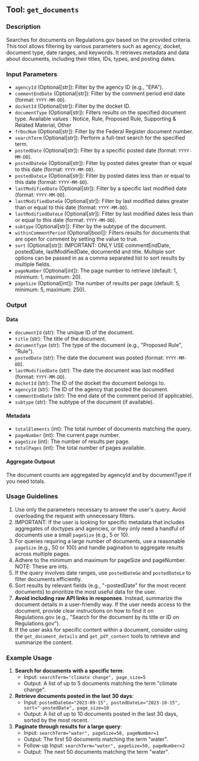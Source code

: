 ## Tool: `get_documents`

### Description
Searches for documents on Regulations.gov based on the provided criteria. This tool allows filtering by various parameters such as agency, docket, document type, date ranges, and keywords. It retrieves metadata and data about documents, including their titles, IDs, types, and posting dates.

### Input Parameters
- `agencyId` (Optional[str]): Filter by the agency ID (e.g., "EPA").
- `commentEndDate` (Optional[str]): Filter by the comment period end date (format: `YYYY-MM-DD`).
- `docketId` (Optional[str]): Filter by the docket ID.
- `documentType` (Optional[str]): Filters results on the specified document type. Available values : Notice, Rule, Proposed Rule, Supporting & Related Material, Other
- `frDocNum` (Optional[str]): Filter by the Federal Register document number.
- `searchTerm` (Optional[str]): Perform a full-text search for the specified term.
- `postedDate` (Optional[str]): Filter by a specific posted date (format: `YYYY-MM-DD`).
- `postedDateGe` (Optional[str]): Filter by posted dates greater than or equal to this date (format: `YYYY-MM-DD`).
- `postedDateLe` (Optional[str]): Filter by posted dates less than or equal to this date (format: `YYYY-MM-DD`).
- `lastModifiedDate` (Optional[str]): Filter by a specific last modified date (format: `YYYY-MM-DD`).
- `lastModifiedDateGe` (Optional[str]): Filter by last modified dates greater than or equal to this date (format: `YYYY-MM-DD`).
- `lastModifiedDateLe` (Optional[str]): Filter by last modified dates less than or equal to this date (format: `YYYY-MM-DD`).
- `subtype` (Optional[str]): Filter by the subtype of the document.
- `withinCommentPeriod` (Optional[bool]): Filters results for documents that are open for comment by setting the value to true.
- `sort` (Optional[str]): IMPORTANT: ONLY USE commentEndDate, postedDate, lastModifiedDate, documentId and title. Multiple sort options can be passed in as a comma separated list to sort results by multiple fields.
- `pageNumber` (Optional[int]): The page number to retrieve (default: 1, minimum: 1, maximum: 20).
- `pageSize` (Optional[int]): The number of results per page (default: 5, minimum: 5, maximum: 250).

### Output
#### Data
- `documentId` (str): The unique ID of the document.
- `title` (str): The title of the document.
- `documentType` (str): The type of the document (e.g., "Proposed Rule", "Rule").
- `postedDate` (str): The date the document was posted (format: `YYYY-MM-DD`).
- `lastModifiedDate` (str): The date the document was last modified (format: `YYYY-MM-DD`).
- `docketId` (str): The ID of the docket the document belongs to.
- `agencyId` (str): The ID of the agency that posted the document.
- `commentEndDate` (str): The end date of the comment period (if applicable).
- `subtype` (str): The subtype of the document (if available).

#### Metadata
- `totalElements` (int): The total number of documents matching the query.
- `pageNumber` (int): The current page number.
- `pageSize` (int): The number of results per page.
- `totalPages` (int): The total number of pages available.

#### Aggregate Outpout
The document counts are aggregated by agencyId and by documentType if you need totals.

### Usage Guidelines
1. Use only the parameters necessary to answer the user's query. Avoid overloading the request with unnecessary filters.
2. IMPORTANT: If the user is looking for specific metadata that includes aggregates of doctypes and agencies, or they only need a handful of documents use a small `pageSize` (e.g., 5 or 10).
3. For queries requiring a large number of documents, use a reasonable `pageSize` (e.g., 50 or 100) and handle pagination to aggregate results across multiple pages.
4. Adhere to the minimum and maximum for pageSize and pageNumber. NOTE: These are ints.
5. If the query involves date ranges, use `postedDateGe` and `postedDateLe` to filter documents efficiently.
6. Sort results by relevant fields (e.g., "-postedDate" for the most recent documents) to prioritize the most useful data for the user.
7. **Avoid including raw API links in responses**. Instead, summarize the document details in a user-friendly way. If the user needs access to the document, provide clear instructions on how to find it on Regulations.gov (e.g., "Search for the document by its title or ID on Regulations.gov").
8. If the user asks for specific content within a document, consider using the `get_document_details` and `get_pdf_content` tools to retrieve and summarize the content.

### Example Usage
1. **Search for documents with a specific term**:
   - Input: `searchTerm="climate change", page_size=5`
   - Output: A list of up to 5 documents matching the term "climate change".
2. **Retrieve documents posted in the last 30 days**:
   - Input: `postedDateGe="2023-09-15", postedDateLe="2023-10-15", sort="-postedDate", page_size=10`
   - Output: A list of up to 10 documents posted in the last 30 days, sorted by the most recent.
3. **Paginate through results for a large query**:
   - Input: `searchTerm="water", pageSize=50, pageNumber=1`
   - Output: The first 50 documents matching the term "water".
   - Follow-up Input: `searchTerm="water", pageSize=50, pageNumber=2`
   - Output: The next 50 documents matching the term "water". 